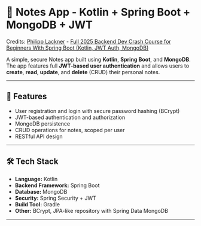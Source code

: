 # 📝 Notes App - Kotlin + Spring Boot + MongoDB + JWT

Credits: [Philipp Lackner](https://github.com/philipplackner) - [Full 2025 Backend Dev Crash Course for Beginners With Spring Boot (Kotlin, JWT Auth, MongoDB)](https://www.youtube.com/watch?v=tXC9DQRWHUQ)

A simple, secure Notes app built using **Kotlin**, **Spring Boot**, and **MongoDB**. The app features full **JWT-based user authentication** and allows users to **create**, **read**, **update**, and **delete** (CRUD) their personal notes.

---

## 🚀 Features

- User registration and login with secure password hashing (BCrypt)
- JWT-based authentication and authorization
- MongoDB persistence
- CRUD operations for notes, scoped per user
- RESTful API design

---

## 🛠️ Tech Stack

- **Language:** Kotlin
- **Backend Framework:** Spring Boot
- **Database:** MongoDB
- **Security:** Spring Security + JWT
- **Build Tool:** Gradle
- **Other:** BCrypt, JPA-like repository with Spring Data MongoDB

---
